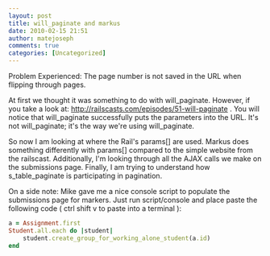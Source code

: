 ```yaml
---
layout: post
title: will_paginate and markus
date: 2010-02-15 21:51
author: matejoseph
comments: true
categories: [Uncategorized]
---
```

Problem Experienced:
The page number is not saved in the URL when flipping through pages.

At first we thought it was something to do with will_paginate. However, if you take a look at: http://railscasts.com/episodes/51-will-paginate . You will notice that will_paginate successfully puts the parameters into the URL. It's not will_paginate; it's the way we're using will_paginate.

So now I am looking at where the Rail's params[] are used. Markus does something differently with params[] compared to the simple website from the railscast. Additionally, I'm looking through all the AJAX calls we make on the submissions page. Finally, I am trying to understand how s_table_paginate is participating in pagination.

On a side note:
Mike gave me a nice console script to populate the submissions page for markers.
Just run script/console and place paste the following code ( ctrl shift v to paste into a terminal ):
```ruby
a = Assignment.first
Student.all.each do |student|
    student.create_group_for_working_alone_student(a.id)
end
```

